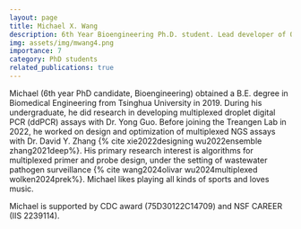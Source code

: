 ```yaml
---
layout: page
title: Michael X. Wang
description: 6th Year Bioengineering Ph.D. student. Lead developer of Olivar.
img: assets/img/mwang4.png
importance: 7
category: PhD students
related_publications: true
---
```


Michael (6th year PhD candidate, Bioengineering) obtained a B.E. degree in Biomedical Engineering from Tsinghua University in 2019. During his undergraduate, he did research in developing multiplexed droplet digital PCR (ddPCR) assays with Dr. Yong Guo. Before joining the Treangen Lab in 2022, he worked on design and optimization of multiplexed NGS assays with Dr. David Y. Zhang {% cite xie2022designing wu2022ensemble zhang2021deep%}. His primary research interest is algorithms for multiplexed primer and probe design, under the setting of wastewater pathogen surveillance {% cite wang2024olivar wu2024multiplexed wolken2024prek%}. Michael likes playing all kinds of sports and loves music. 

Michael is supported by CDC award (75D30122C14709) and NSF CAREER (IIS 2239114). 